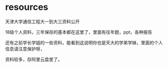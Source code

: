 # resources
天津大学通信工程大一到大三资料公开

18级个人资料，三年保存的基本都在这里了，里面有往年题，ppt，各种报告

还有之前学长学姐的一些资料，能看到这说明你也是天大的学弟学妹，里面的个人信息请注意保护呀，

资料较多，存阿里云盘里了。
